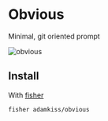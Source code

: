 # Obvious

Minimal, git oriented prompt

![obvious]

## Install

With [fisher]

```
fisher adamkiss/obvious
```

[fisher]: https://github.com/jorgebucaran/fisher
[obvious]: https://user-images.githubusercontent.com/481362/78352422-9439e880-75a8-11ea-8524-1413446753b9.png
